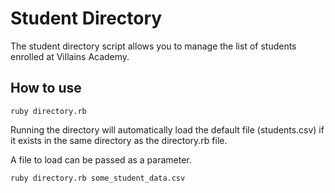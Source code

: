 # Student Directory #

The student directory script allows you to manage the list of students enrolled at Villains Academy.

## How to use ##

```shell
ruby directory.rb
```
Running the directory will automatically load the default file (students.csv) if it exists in the same directory as the directory.rb file.

A file to load can be passed as a parameter.

```shell
ruby directory.rb some_student_data.csv
```